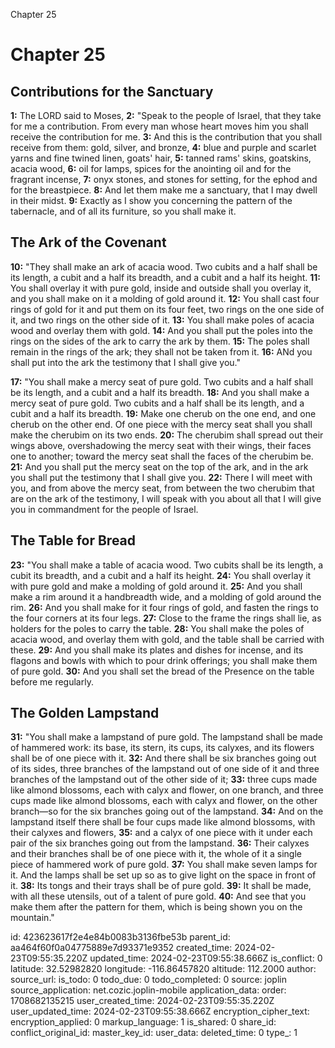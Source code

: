 Chapter 25

# Chapter 25

## Contributions for the Sanctuary

**1:** The LORD said to Moses,
**2:** "Speak to the people of Israel, that they take for me a contribution. From every man whose heart moves him you shall receive the contribution for me.
**3:** And this is the contribution that you shall receive from them: gold, silver, and bronze,
**4:** blue and purple and scarlet yarns and fine twined linen, goats' hair,
**5:** tanned rams' skins, goatskins, acacia wood,
**6:** oil for lamps, spices for the anointing oil and for the fragrant incense,
**7:** onyx stones, and stones for setting, for the ephod and for the breastpiece.
**8:** And let them make me a sanctuary, that I may dwell in their midst.
**9:** Exactly as I show you concerning the pattern of the tabernacle, and of all its furniture, so you shall make it.

## The Ark of the Covenant

**10:** "They shall make an ark of acacia wood. Two cubits and a half shall be its length, a cubit and a half its breadth, and a cubit and a half its height.
**11:** You shall overlay it with pure gold, inside and outside shall you overlay it, and you shall make on it a molding of gold around it.
**12:** You shall cast four rings of gold for it and put them on its four feet, two rings on the one side of it, and two rings on the other side of it.
**13:** You shall make poles of acacia wood and overlay them with gold.
**14:** And you shall put the poles into the rings on the sides of the ark to carry the ark by them.
**15:** The poles shall remain in the rings of the ark; they shall not be taken from it.
**16:** ANd you shall put into the ark the testimony that I shall give you."

**17:** "You shall make a mercy seat of pure gold. Two cubits and a half shall be its length, and a cubit and a half its breadth.
**18:** And you shall make a mercy seat of pure gold. Two cubits and a half shall be its length, and a cubit and a half its breadth.
**19:** Make one cherub on the one end, and one cherub on the other end. Of one piece with the mercy seat shall you shall make the cherubim on its two ends.
**20:** The cherubim shall spread out their wings above, overshadowing the mercy seat with their wings, their faces one to another; toward the mercy seat shall the faces of the cherubim be.
**21:** And you shall put the mercy seat on the top of the ark, and in the ark you shall put the testimony that I shall give you.
**22:** There I will meet with you, and from above the mercy seat, from between the two cherubim that are on the ark of the testimony, I will speak with you about all that I will give you in commandment for the people of Israel.

## The Table for Bread

**23:** "You shall make a table of acacia wood. Two cubits shall be its length, a cubit its breadth, and a cubit and a half its height.
**24:** You shall overlay it with pure gold and make a molding of gold around it.
**25:** And you shall make a rim around it a handbreadth wide, and a molding of gold around the rim.
**26:** And you shall make for it four rings of gold, and fasten the rings to the four corners at its four legs.
**27:** Close to the frame the rings shall lie, as holders for the poles to carry the table.
**28:** You shall make the poles of acacia wood, and overlay them with gold, and the table shall be carried with these.
**29:** And you shall make its plates and dishes for incense, and its flagons and bowls with which to pour drink offerings; you shall make them of pure gold.
**30:** And you shall set the bread of the Presence on the table before me regularly.

## The Golden Lampstand

**31:** "You shall make a lampstand of pure gold. The lampstand shall be made of hammered work: its base, its stern, its cups, its calyxes, and its flowers shall be of one piece with it.
**32:** And there shall be six branches going out of its sides, three branches of the lampstand out of one side of it and three branches of the lampstand out of the other side of it;
**33:** three cups made like almond blossoms, each with calyx and flower, on one branch, and three cups made like almond blossoms, each with calyx and flower, on the other branch—so for the six branches going out of the lampstand.
**34:** And on the lampstand itself there shall be four cups made like almond blossoms, with their calyxes and flowers,
**35:** and a calyx of one piece with it under each pair of the six branches going out from the lampstand.
**36:** Their calyxes and their branches shall be of one piece with it, the whole of it a single piece of hammered work of pure gold.
**37:** You shall make seven lamps for it. And the lamps shall be set up so as to give light on the space in front of it.
**38:** Its tongs and their trays shall be of pure gold.
**39:** It shall be made, with all these utensils, out of a talent of pure gold.
**40:** And see that you make them after the pattern for them, which is being shown you on the mountain."


id: 423623617f2e4e84b0083b3136fbe53b
parent_id: aa464f60f0a04775889e7d93371e9352
created_time: 2024-02-23T09:55:35.220Z
updated_time: 2024-02-23T09:55:38.666Z
is_conflict: 0
latitude: 32.52982820
longitude: -116.86457820
altitude: 112.2000
author: 
source_url: 
is_todo: 0
todo_due: 0
todo_completed: 0
source: joplin
source_application: net.cozic.joplin-mobile
application_data: 
order: 1708682135215
user_created_time: 2024-02-23T09:55:35.220Z
user_updated_time: 2024-02-23T09:55:38.666Z
encryption_cipher_text: 
encryption_applied: 0
markup_language: 1
is_shared: 0
share_id: 
conflict_original_id: 
master_key_id: 
user_data: 
deleted_time: 0
type_: 1